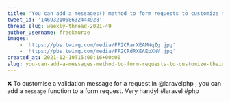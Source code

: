 ```yaml
---
title: 'You can add a messages() method to form requests to customize their validation error messages'
tweet_id: '1469321068632444928'
thread_slug: weekly-thread-2021-49
author_username: freekmurze
images:
    - 'https://pbs.twimg.com/media/FF2CRarXEAMNqZg.jpg'
    - 'https://pbs.twimg.com/media/FF2CRdRXEAEpXNV.jpg'
created_at: 2021-12-10T15:00:16+00:00
slug: you-can-add-a-messages-method-to-form-requests-to-customize-their-validation-error-messages
---
```

❌ To customise a validation message for a request in @laravelphp , you can add a `message` function to a form request. Very handy!
#laravel #php